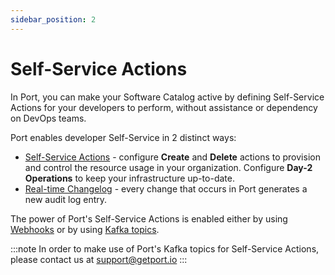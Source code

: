 ```yaml
---
sidebar_position: 2
---
```


# Self-Service Actions

In Port, you can make your Software Catalog active by defining Self-Service Actions for your developers to perform, without assistance or dependency on DevOps teams.

Port enables developer Self-Service in 2 distinct ways:

- [Self-Service Actions](./setting-self-service-actions-in-port) - configure **Create** and **Delete** actions to provision and control the resource usage in your organization. Configure **Day-2 Operations** to keep your infrastructure up-to-date.
- [Real-time Changelog](../tutorials/self-service-actions/kafka-actions/changelog-basic-change-listener-using-aws-lambda.md) - every change that occurs in Port generates a new audit log entry.

The power of Port's Self-Service Actions is enabled either by using [Webhooks](./port-execution-architecture/port-execution-webhook.md) or by using [Kafka topics](./port-execution-architecture/port-execution-kafka.md).

:::note
In order to make use of Port's Kafka topics for Self-Service Actions, please contact us at support@getport.io
:::
